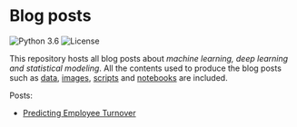 # Blog posts
![Python 3.6](https://img.shields.io/badge/Python-3.6-blue.svg)
![License](https://img.shields.io/badge/Code%20License-MIT-blue.svg)

This repository hosts all blog posts about *machine learning, deep learning and statistical modeling*. All the contents used to produce the blog posts such as [data]("data/"), [images]("images/"), [scripts]("scripts/") and [notebooks]("notebooks/") are included.

Posts:
- [Predicting Employee Turnover](https://medium.com/@ImadPhd/predicting-employee-turnover-7ab2b9ecf47e)
